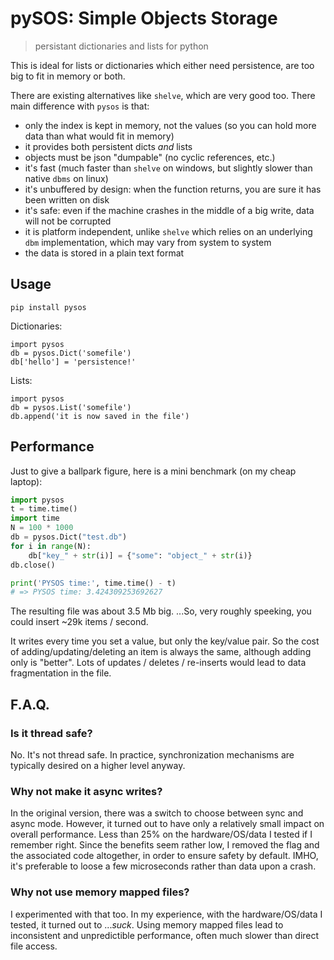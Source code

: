pySOS: Simple Objects Storage
=============================

> persistant dictionaries and lists for python

This is ideal for lists or dictionaries which either need persistence,
are too big to fit in memory or both.

There are existing alternatives like `shelve`, which are very good too.
There main difference with `pysos` is that:

- only the index is kept in memory, not the values (so you can hold more data than what would fit in memory)
- it provides both persistent dicts *and* lists
- objects must be json "dumpable" (no cyclic references, etc.)
- it's fast (much faster than `shelve` on windows, but slightly slower than native `dbms` on linux)
- it's unbuffered by design: when the function returns, you are sure it has been written on disk
- it's safe: even if the machine crashes in the middle of a big write, data will not be corrupted
- it is platform independent, unlike `shelve` which relies on an underlying `dbm` implementation, which may vary from system to system
- the data is stored in a plain text format

Usage
-----

`pip install pysos`

Dictionaries:
```
import pysos
db = pysos.Dict('somefile')
db['hello'] = 'persistence!'
```

Lists:
```
import pysos
db = pysos.List('somefile')
db.append('it is now saved in the file')
```


Performance
-----------

Just to give a ballpark figure, here is a mini benchmark (on my cheap laptop):

```py
import pysos
t = time.time()
import time
N = 100 * 1000
db = pysos.Dict("test.db")
for i in range(N):
    db["key_" + str(i)] = {"some": "object_" + str(i)}
db.close()

print('PYSOS time:', time.time() - t)
# => PYSOS time: 3.424309253692627
```

The resulting file was about 3.5 Mb big. ...So, very roughly speeking, you could insert ~29k items / second.

It writes every time you set a value, but only the key/value pair. So the cost of adding/updating/deleting an item is always the same, although adding only is "better". Lots of updates / deletes / re-inserts would lead to data fragmentation in the file.


F.A.Q.
------

### Is it thread safe?

No. It's not thread safe.
In practice, synchronization mechanisms are typically desired on a higher level anyway.

### Why not make it async writes?

In the original version, there was a switch to choose between sync and async mode.
However, it turned out to have only a relatively small impact on overall performance.
Less than 25% on the hardware/OS/data I tested if I remember right.
Since the benefits seem rather low, I removed the flag and the associated code altogether, 
in order to ensure safety by default.
IMHO, it's preferable to loose a few microseconds rather than data upon a crash.


### Why not use memory mapped files?

I experimented with that too. In my experience, with the hardware/OS/data I tested,
it turned out to ...*suck*. Using memory mapped files lead to inconsistent and unpredictible performance,
often much slower than direct file access.

